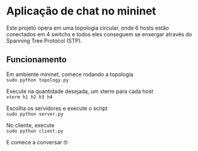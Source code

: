 # Aplicação de chat no mininet

Este projeto opera em uma topologia circular, onde 6 hosts estão conectados em 4 switchs e todos eles conseguem se enxergar através do Spanning Tree Protocol (STP).   

## Funcionamento

Em ambiente mininet, comece rodando a topologia   
```sudo python topology.py```   

Execute na quantidade desejada, um xterm para cada host   
```xterm h1 h2 h3 h4```  

Escolha os servidores e execute o script   
```sudo python server.py```

No cliente, execute   
```sudo python client.py```  

E comece a conversar 🤓

